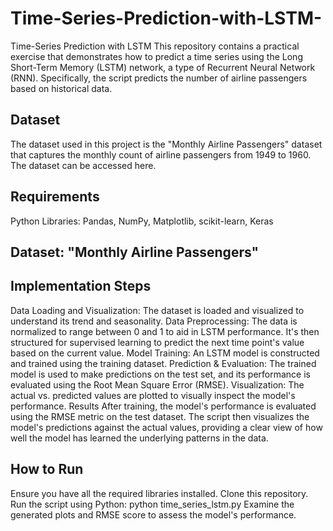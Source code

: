 # Time-Series-Prediction-with-LSTM-

Time-Series Prediction with LSTM
This repository contains a practical exercise that demonstrates how to predict a time series using the Long Short-Term Memory (LSTM) network, a type of Recurrent Neural Network (RNN). Specifically, the script predicts the number of airline passengers based on historical data.

## Dataset
The dataset used in this project is the "Monthly Airline Passengers" dataset that captures the monthly count of airline passengers from 1949 to 1960. The dataset can be accessed here.

## Requirements
Python Libraries: Pandas, NumPy, Matplotlib, scikit-learn, Keras


## Dataset: "Monthly Airline Passengers"

## Implementation Steps
Data Loading and Visualization: The dataset is loaded and visualized to understand its trend and seasonality.
Data Preprocessing: The data is normalized to range between 0 and 1 to aid in LSTM performance. It's then structured for supervised learning to predict the next time point's value based on the current value.
Model Training: An LSTM model is constructed and trained using the training dataset.
Prediction & Evaluation: The trained model is used to make predictions on the test set, and its performance is evaluated using the Root Mean Square Error (RMSE).
Visualization: The actual vs. predicted values are plotted to visually inspect the model's performance.
Results
After training, the model's performance is evaluated using the RMSE metric on the test dataset. The script then visualizes the model's predictions against the actual values, providing a clear view of how well the model has learned the underlying patterns in the data.

## How to Run
Ensure you have all the required libraries installed.
Clone this repository.
Run the script using Python:
python time_series_lstm.py
Examine the generated plots and RMSE score to assess the model's performance.


